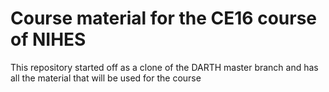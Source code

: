 # Course material for the CE16 course of NIHES
This repository started off as a clone of the DARTH master branch and has all the material that will be used for the course 
